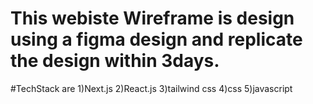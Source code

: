  # This webiste Wireframe is design using a figma design and replicate the design within 3days.

 #TechStack are
 1)Next.js
 2)React.js
 3)tailwind css
 4)css
 5)javascript

 
